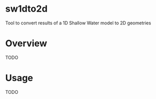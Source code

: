 # sw1dto2d
Tool to convert results of a 1D Shallow Water model to 2D geometries

# Overview

TODO

# Usage

TODO